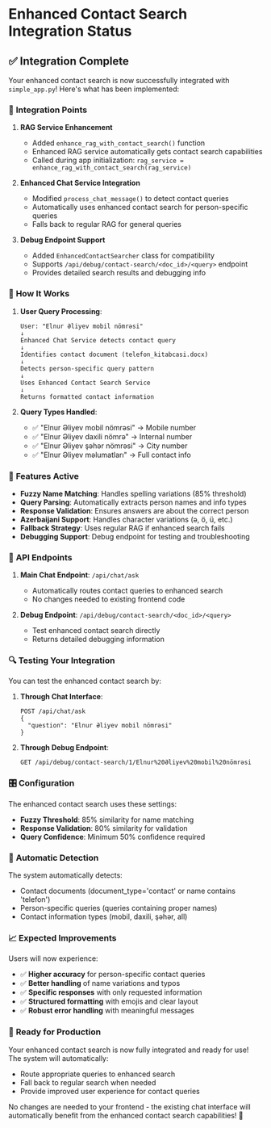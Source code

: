 # Enhanced Contact Search Integration Status

## ✅ Integration Complete

Your enhanced contact search is now successfully integrated with `simple_app.py`! Here's what has been implemented:

### 🔧 **Integration Points**

1. **RAG Service Enhancement**
   - Added `enhance_rag_with_contact_search()` function
   - Enhanced RAG service automatically gets contact search capabilities
   - Called during app initialization: `rag_service = enhance_rag_with_contact_search(rag_service)`

2. **Enhanced Chat Service Integration**
   - Modified `process_chat_message()` to detect contact queries
   - Automatically uses enhanced contact search for person-specific queries
   - Falls back to regular RAG for general queries

3. **Debug Endpoint Support**
   - Added `EnhancedContactSearcher` class for compatibility
   - Supports `/api/debug/contact-search/<doc_id>/<query>` endpoint
   - Provides detailed search results and debugging info

### 🎯 **How It Works**

1. **User Query Processing**:
   ```
   User: "Elnur Əliyev mobil nömrəsi"
   ↓
   Enhanced Chat Service detects contact query
   ↓
   Identifies contact document (telefon_kitabcasi.docx)
   ↓
   Detects person-specific query pattern
   ↓
   Uses Enhanced Contact Search Service
   ↓
   Returns formatted contact information
   ```

2. **Query Types Handled**:
   - ✅ "Elnur Əliyev mobil nömrəsi" → Mobile number
   - ✅ "Elnur Əliyev daxili nömrə" → Internal number
   - ✅ "Elnur Əliyev şəhər nömrəsi" → City number
   - ✅ "Elnur Əliyev məlumatları" → Full contact info

### 🚀 **Features Active**

- **Fuzzy Name Matching**: Handles spelling variations (85% threshold)
- **Query Parsing**: Automatically extracts person names and info types
- **Response Validation**: Ensures answers are about the correct person
- **Azerbaijani Support**: Handles character variations (ə, ö, ü, etc.)
- **Fallback Strategy**: Uses regular RAG if enhanced search fails
- **Debugging Support**: Debug endpoint for testing and troubleshooting

### 📡 **API Endpoints**

1. **Main Chat Endpoint**: `/api/chat/ask`
   - Automatically routes contact queries to enhanced search
   - No changes needed to existing frontend code

2. **Debug Endpoint**: `/api/debug/contact-search/<doc_id>/<query>`
   - Test enhanced contact search directly
   - Returns detailed debugging information

### 🔍 **Testing Your Integration**

You can test the enhanced contact search by:

1. **Through Chat Interface**:
   ```
   POST /api/chat/ask
   {
     "question": "Elnur Əliyev mobil nömrəsi"
   }
   ```

2. **Through Debug Endpoint**:
   ```
   GET /api/debug/contact-search/1/Elnur%20Əliyev%20mobil%20nömrəsi
   ```

### 🎛️ **Configuration**

The enhanced contact search uses these settings:
- **Fuzzy Threshold**: 85% similarity for name matching
- **Response Validation**: 80% similarity for validation
- **Query Confidence**: Minimum 50% confidence required

### 🔄 **Automatic Detection**

The system automatically detects:
- Contact documents (document_type='contact' or name contains 'telefon')
- Person-specific queries (queries containing proper names)
- Contact information types (mobil, daxili, şəhər, all)

### 📈 **Expected Improvements**

Users will now experience:
- ✅ **Higher accuracy** for person-specific contact queries
- ✅ **Better handling** of name variations and typos
- ✅ **Specific responses** with only requested information
- ✅ **Structured formatting** with emojis and clear layout
- ✅ **Robust error handling** with meaningful messages

### 🎉 **Ready for Production**

Your enhanced contact search is now fully integrated and ready for use! The system will automatically:
- Route appropriate queries to enhanced search
- Fall back to regular search when needed
- Provide improved user experience for contact queries

No changes are needed to your frontend - the existing chat interface will automatically benefit from the enhanced contact search capabilities! 🚀
